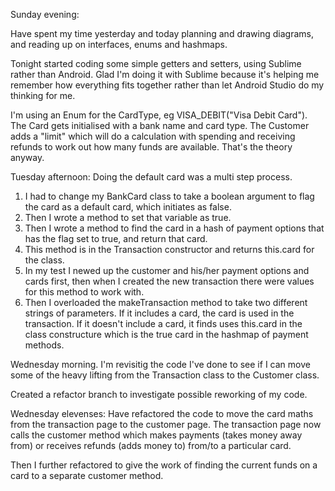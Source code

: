 Sunday evening:

Have spent my time yesterday and today planning and drawing diagrams, and reading up on interfaces, enums and hashmaps.

Tonight started coding some simple getters and setters, using Sublime rather than Android. Glad I'm doing it with Sublime because it's helping me remember how everything fits together rather than let Android Studio do my thinking for me.

I'm using an Enum for the CardType, eg VISA_DEBIT("Visa Debit Card"). The Card gets initialised with a bank name and  card type. The Customer adds a "limit" which will do a calculation with spending and receiving refunds to work out how many funds are available. That's the theory anyway.

Tuesday afternoon: Doing the default card was a multi step process. 

1. I had to change my BankCard class to take a boolean argument to flag the card as a default card, which initiates as false. 
2. Then I wrote a method to set that variable as true. 
3. Then I wrote a method to find the card in a hash of payment options that has the flag set to true, and return that card. 
4. This method is in the Transaction constructor and returns this.card for the class. 
5. In my test I newed up the customer and his/her payment options and cards first, then when I created the new transaction there were values for this method to work with. 
6. Then I overloaded the makeTransaction method to take two different strings of parameters. If it includes a card, the card is used in the transaction. If it doesn't include a card, it finds uses this.card in the class constructure which is the true card in the hashmap of payment methods.

Wednesday morning. I'm revisitig the code I've done to see if I can move some of the heavy lifting from the Transaction class to the Customer class.

Created a refactor branch to investigate possible reworking of my code.

Wednesday elevenses: Have refactored the code to move the card maths from the transaction page to the customer page. The transaction page now calls the customer method which makes payments (takes money away from) or receives refunds (adds money to) from/to a particular card. 

Then I further refactored to give the work of finding the current funds on a card to a separate customer method.